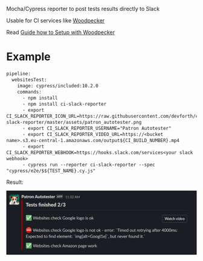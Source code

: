 
Mocha/Cypress reporter to post tests results directly to Slack

Usable for CI services like [Woodpecker](https://devforth.io/blog/step-by-step-guide-to-modern-secure-ci-setup/)

Read [Guide how to Setup with Woodpecker](https://devforth.io/blog/run-cypress-auto-tests-in-woodpecker-ci/) 



# Example
```
pipeline:
  websitesTest:
    image: cypress/included:10.2.0
    commands:
      - npm install
      - npm install ci-slack-reporter
      - export CI_SLACK_REPORTER_ICON_URL=https://raw.githubusercontent.com/devforth/ci-slack-reporter/master/assets/patron_autotester.png
      - export CI_SLACK_REPORTER_USERNAME="Patron Autotester"
      - export CI_SLACK_REPORTER_VIDEO_URL=https://<bucket name>.s3.eu-central-1.amazonaws.com/output${CI_BUILD_NUMBER}.mp4
      - export CI_SLACK_REPORTER_WEBHOOK=https://hooks.slack.com/services<your slack webhook>
      - cypress run --reporter ci-slack-reporter --spec "cypress/e2e/$${TEST_NAME}.cy.js"

```

Result:

![](./assets/demo.png)
